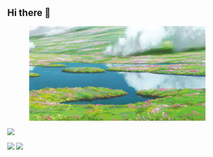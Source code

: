 ## Hi there 👋

<p align="center">
  <img src="assets/howl_moving_castle.jpg" alt="Howl's Moving Castle" width="80%" />
</p>

![](http://github-profile-summary-cards.vercel.app/api/cards/profile-details?username=ifoudil&theme=aura) 


![](http://github-profile-summary-cards.vercel.app/api/cards/repos-per-language?username=ifoudil&theme=aura) ![](http://github-profile-summary-cards.vercel.app/api/cards/productive-time?username=ifoudil&theme=aura&utcOffset=8) 



